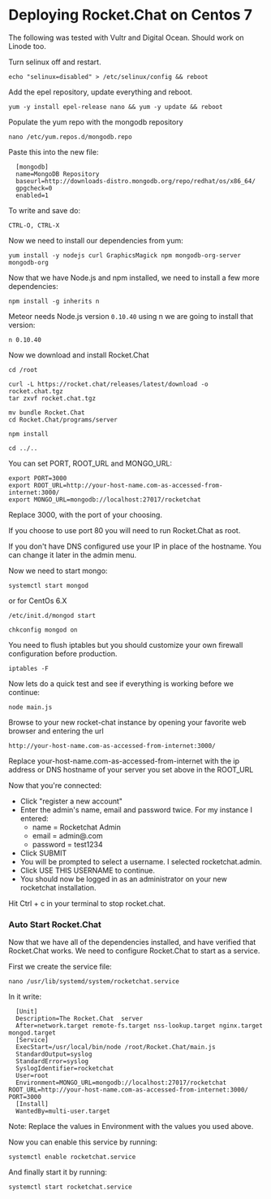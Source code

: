 # Deploying Rocket.Chat on Centos 7

The following was tested with Vultr and Digital Ocean.  Should work on Linode too.

Turn selinux off and restart.

```
echo "selinux=disabled" > /etc/selinux/config && reboot
```

Add the epel repository, update everything and reboot.

```
yum -y install epel-release nano && yum -y update && reboot
```

Populate the yum repo with the mongodb repository

```
nano /etc/yum.repos.d/mongodb.repo
```

Paste this into the new file:

```
  [mongodb]
  name=MongoDB Repository
  baseurl=http://downloads-distro.mongodb.org/repo/redhat/os/x86_64/
  gpgcheck=0
  enabled=1
```

To write and save do:

```
CTRL-O, CTRL-X
```

Now we need to install our dependencies from yum:

```
yum install -y nodejs curl GraphicsMagick npm mongodb-org-server mongodb-org
```

Now that we have Node.js and npm installed, we need to install a few more dependencies:

```
npm install -g inherits n
```

Meteor needs Node.js version `0.10.40` using n we are going to install that version:

```
n 0.10.40
```

Now we download and install Rocket.Chat

```
cd /root

curl -L https://rocket.chat/releases/latest/download -o rocket.chat.tgz
tar zxvf rocket.chat.tgz

mv bundle Rocket.Chat
cd Rocket.Chat/programs/server

npm install

cd ../..
```

You can set PORT, ROOT_URL and MONGO_URL:

```
export PORT=3000
export ROOT_URL=http://your-host-name.com-as-accessed-from-internet:3000/
export MONGO_URL=mongodb://localhost:27017/rocketchat
```

Replace 3000, with the port of your choosing.

If you choose to use port 80 you will need to run Rocket.Chat as root.

If you don't have DNS configured use your IP in place of the hostname.  You can change it later in the admin menu.

Now we need to start mongo:

```
systemctl start mongod
```

or  for CentOs 6.X

```
/etc/init.d/mongod start
```

```
chkconfig mongod on
```

You need to flush iptables but you should customize your own firewall configuration before production.

```
iptables -F
```

Now lets do a quick test and see if everything is working before we continue:

```
node main.js
```

Browse to your new rocket-chat instance by opening your favorite web browser and entering the url

```
http://your-host-name.com-as-accessed-from-internet:3000/
```

Replace your-host-name.com-as-accessed-from-internet with the ip address or DNS hostname of your server you set above in the ROOT_URL

Now that you're connected:

* Click "register a new account"
* Enter the admin's name, email and password twice.  For my instance I entered:
  * name = Rocketchat Admin
  * email = admin@<my domain>.com
  * password = test1234
* Click SUBMIT
* You will be prompted to select a username.  I selected rocketchat.admin.
* Click USE THIS USERNAME to continue.
* You should now be logged in as an administrator on your new rocketchat installation.

Hit Ctrl + c in your terminal to stop rocket.chat.

### Auto Start Rocket.Chat

Now that we have all of the dependencies installed, and have verified that Rocket.Chat works.  We need to configure Rocket.Chat to start as a service.

First we create the service file:

```
nano /usr/lib/systemd/system/rocketchat.service
```

In it write:

```
  [Unit]
  Description=The Rocket.Chat  server
  After=network.target remote-fs.target nss-lookup.target nginx.target mongod.target
  [Service]
  ExecStart=/usr/local/bin/node /root/Rocket.Chat/main.js
  StandardOutput=syslog
  StandardError=syslog
  SyslogIdentifier=rocketchat
  User=root
  Environment=MONGO_URL=mongodb://localhost:27017/rocketchat ROOT_URL=http://your-host-name.com-as-accessed-from-internet:3000/ PORT=3000
  [Install]
  WantedBy=multi-user.target
```

Note:  Replace the values in Environment with the values you used above.

Now you can enable this service by running:

```
systemctl enable rocketchat.service
```

And finally start it by running:

```
systemctl start rocketchat.service
```
